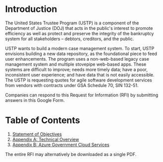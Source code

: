 # Introduction

The United States Trustee Program (USTP) is a component of the Department of Justice (DOJ) that acts in the public's interest to promote efficiency as well as protect and preserve the integrity of the bankruptcy system for all stakeholders – debtors, creditors, and the public.

USTP wants to build a modern case management system. To start, USTP envisions building a new data repository, as the foundational piece to feed user enhancements. The program uses a non-web-based legacy case management system and multiple stovepipe web-based apps. These systems are difficult to improve; needs more timely data; have a poor, inconsistent user experience; and have data that is not easily accessible.  The USTP is requesting quotes for agile software development services from vendors with contracts under GSA Schedule 70, SIN 132-51.

Companies can respond to this Request for Information (RFI) by submitting answers in this Google Form.

# Table of Contents

1. [Statement of Objectives](01_SOO.md)
2. [Appendix A: Technical Overview](02_Appendix_A.md)
3. [Appendix B: Azure Government Cloud Services](03_Appendix_B.md)

The entire RFI may alternatively be downloaded as a single PDF.
